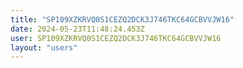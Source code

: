```yaml
---
title: "SP109XZKRVQ0S1CEZQ2DCK3J746TKC64GCBVVJW16"
date: 2024-05-23T11:48:24.453Z
user: SP109XZKRVQ0S1CEZQ2DCK3J746TKC64GCBVVJW16
layout: "users"
---
```

    